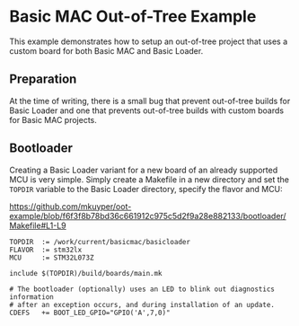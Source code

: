 # Basic MAC Out-of-Tree Example

This example demonstrates how to setup an out-of-tree project that uses a
custom board for both Basic MAC and Basic Loader.

## Preparation

At the time of writing, there is a small bug that prevent out-of-tree builds for Basic Loader and one that prevents out-of-tree builds with custom boards for Basic MAC projects. 

## Bootloader

Creating a Basic Loader variant for a new board of an already supported MCU is
very simple. Simply create a Makefile in a new directory and set the `TOPDIR`
variable to the Basic Loader directory, specify the flavor and MCU:

https://github.com/mkuyper/oot-example/blob/f6f3f8b78bd36c661912c975c5d2f9a28e882133/bootloader/Makefile#L1-L9

```make
TOPDIR  := /work/current/basicmac/basicloader
FLAVOR  := stm32lx
MCU     := STM32L073Z

include $(TOPDIR)/build/boards/main.mk

# The bootloader (optionally) uses an LED to blink out diagnostics information
# after an exception occurs, and during installation of an update.
CDEFS   += BOOT_LED_GPIO="GPIO('A',7,0)"
```
